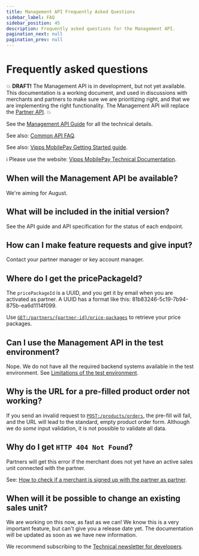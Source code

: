 ```yaml
---
title: Management API Frequently Asked Questions
sidebar_label: FAQ
sidebar_position: 45
description: Frequently asked questions for the Management API.
pagination_next: null
pagination_prev: null
---
```


# Frequently asked questions

💥
**DRAFT!** The Management API is in development, but not yet available.
This documentation is a working document, and used in discussions with
merchants and partners to make sure we are prioritizing right,
and that we are implementing the right functionality.
The Management API will replace the
[Partner API](https://developer.vippsmobilepay.com/docs/APIs/partner-api/).
💥

See the
[Management API Guide](management-api-guide.md)
for all the technical details.

See also:
[Common API FAQ](https://developer.vippsmobilepay.com/docs/vipps-developers/faqs).

See also:
[Vipps MobilePay Getting Started guide](https://developer.vippsmobilepay.com/docs/vipps-developers/getting-started).

<!-- START_COMMENT -->

ℹ️ Please use the website:
[Vipps MobilePay Technical Documentation](https://developer.vippsmobilepay.com/).

<!-- END_COMMENT -->

## When will the Management API be available?

We're aiming for August.

## What will be included in the initial version?

See the API guide and API specification for the status of each endpoint.

## How can I make feature requests and give input?

Contact your partner manager or key account manager.

## Where do I get the pricePackageId?

The `pricePackageId` is a UUID, and you get it by email when you are activated as partner.
A UUID has a format like this: 81b83246-5c19-7b94-875b-ea6d1114f099.

Use
[`GET:/partners/{partner-id}/price-packages`](https://developer.vippsmobilepay.com/api/management/#tag/Partners/operation/getPartnerPricePackages)
to retrieve your price packages.

## Can I use the Management API in the test environment?

Nope. We do not have all the required backend systems available in the test
environment. See
[Limitations of the test environment](https://developer.vippsmobilepay.com/docs/vipps-developers/test-environment/#limitations-of-the-test-environment).

## Why is the URL for a pre-filled product order not working?

If you send an invalid request to
[`POST:/products/orders`](https://developer.vippsmobilepay.com/api/management#tag/Vipps-Product-Orders/operation/orderProduct),
the pre-fill will fail, and the URL will lead to the standard, empty
product order form. Although we do _some_ input validation, it is not possible
to validate all data.

## Why do I get `HTTP 404 Not Found`?

Partners will get this error if the merchant does not yet have an active sales unit connected with the partner.

See:
[How to check if a merchant is signed up with the partner as partner](https://developer.vippsmobilepay.com/docs/vipps-partner#how-to-check-if-a-merchant-is-signed-up-with-the-partner-as-partner).

## When will it be possible to change an existing sales unit?

We are working on this now, as fast as we can!
We know this is a very important feature, but can't give you a release date yet.
The documentation will be updated as soon as we have new information.

We recommend subscribing to the
[Technical newsletter for developers](https://developer.vippsmobilepay.com/docs/vipps-developers/newsletters).
